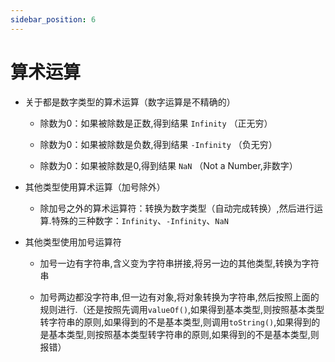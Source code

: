 ```yaml
---
sidebar_position: 6
---
```


# 算术运算

- 关于都是数字类型的算术运算（数字运算是不精确的）

    - 除数为0：如果被除数是正数,得到结果 `Infinity` （正无穷） 

    - 除数为0：如果被除数是负数,得到结果 `-Infinity` （负无穷）

    - 除数为0：如果被除数是0,得到结果 `NaN` （Not a Number,非数字）

- 其他类型使用算术运算（加号除外）

    - 除加号之外的算术运算符：转换为数字类型（自动完成转换）,然后进行运算.特殊的三种数字：`Infinity`、`-Infinity`、`NaN`

- 其他类型使用加号运算符

    - 加号一边有字符串,含义变为字符串拼接,将另一边的其他类型,转换为字符串

    - 加号两边都没字符串,但一边有对象,将对象转换为字符串,然后按照上面的规则进行.（还是按照先调用`valueOf()`,如果得到基本类型,则按照基本类型转字符串的原则,如果得到的不是基本类型,则调用`toString()`,如果得到的是基本类型,则按照基本类型转字符串的原则,如果得到的不是基本类型,则报错）